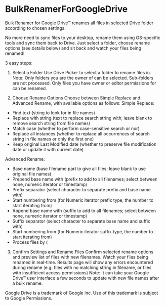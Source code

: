 BulkRenamerForGoogleDrive
=========================

Bulk Renamer for Google Drive™ renames all files in selected Drive folder according to chosen settings. 

No more need to sync files to your desktop, rename them using OS-specific tools and sync them back to Drive. Just select a folder, choose rename options (see details below) and sit back and watch your files being renamed!

3 easy steps:

1) Select a Folder
Use Drive Picker to select a folder to rename files in. 
Note: Only folders you are the owner of can be selected. Sub-folders are not processed. Only files you have owner or editor permissions for can be renamed.

2) Choose Rename Options
Choose between Simple Replace and Advanced Rename, with available options as follows:
Simple Replace:
- Find text (string to look for in file names)
- Replace with string (text to replace search string with; leave blank to remove search string from file names)
- Match case (whether to perform case-sensitive search or nor)
- Replace all instances (whether to replace all occurrences of search string in file names or only the first one)
- Keep original Last Modified date (whether to preserve file modification date or update it with current date)

Advanced Rename:
- Base name (base filename part to give all files; leave blank to use original file names)
- Prepend base name with (prefix to add to all filenames; select between none, numeric iterator or timestamp)
- Prefix separator (select character to separate prefix and base name with)
- Start numbering from (for Numeric iterator prefix type, the number to start iterating from)
- Append base name with (suffix to add to all filenames; select between none, numeric iterator or timestamp)
- Suffix separator (select character to separate base name and suffix with)
- Start numbering from (for Numeric iterator suffix type, the number to start iterating from)
- Process files by (

3) Confirm Settings and Rename Files
Confirm selected rename options and preview list of files with new filenames. Watch your files being renamed in real-time. Results page will show any errors encountered during rename (e.g. files with no matching string in filename, or files with insufficient access permissions)
Note: It can take your Google Drive™ user interface a few seconds to update with new file names after a bulk rename.

Google Drive is a trademark of Google Inc. Use of this trademark is subject to Google Permissions.
